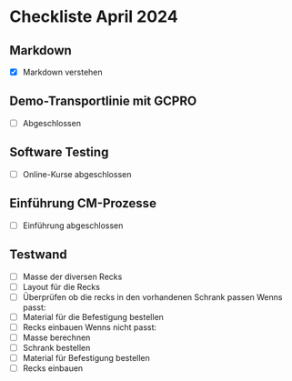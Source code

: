 # Checkliste April 2024
## Markdown
- [x] Markdown verstehen
## Demo-Transportlinie mit GCPRO
- [ ] Abgeschlossen
## Software Testing
- [ ] Online-Kurse abgeschlossen
## Einführung CM-Prozesse
- [ ] Einführung abgeschlossen
## Testwand
- [ ] Masse der diversen Recks
- [ ] Layout für die Recks
- [ ] Überprüfen ob die recks in den vorhandenen Schrank passen
Wenns passt:
- [ ] Material für die Befestigung bestellen
- [ ] Recks einbauen
Wenns nicht passt:
- [ ] Masse berechnen
- [ ] Schrank bestellen
- [ ] Material für Befestigung bestellen
- [ ] Recks einbauen
